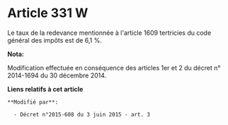 # Article 331 W

Le taux de la redevance mentionnée à l'article 1609 tertricies du code général des impôts est de 6,1 %.

**Nota:**

Modification effectuée en conséquence des articles 1er et 2 du décret n° 2014-1694 du 30 décembre 2014.

**Liens relatifs à cet article**

	**Modifié par**:

	  - Décret n°2015-608 du 3 juin 2015 - art. 3
